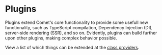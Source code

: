 Plugins
=======

Plugins extend Comet's core functionality to provide some usefull new
functionality, such as TypeScript compilation, Dependency Injection (DI),
server-side rendering (SSR), and so on. Evidently, plugins can build further
upon other plugins, making complex behavior possible.

View a list of which things can be extended at the [class providers](https://github.com/comet-platform/comet-runtime/wiki/Class-providers).
